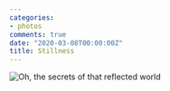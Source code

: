 ```yaml
---
categories:
- photos
comments: true
date: "2020-03-08T00:00:00Z"
title: Stillness
---
```

  
<img src="/assets/images/articles/reflection.jpg" alt="Oh, the secrets of that reflected world" class="responsive"><br>

